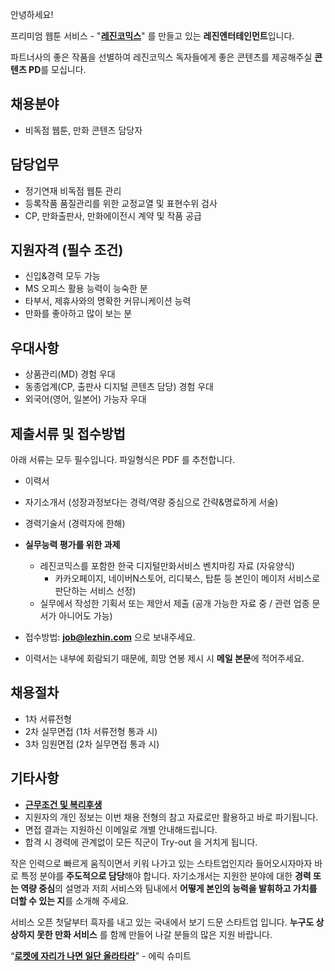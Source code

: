 안녕하세요!

프리미엄 웹툰 서비스 - "**[레진코믹스](http://www.lezhin.com)**" 를 만들고 있는 **레진엔터테인먼트**입니다.

파트너사의 좋은 작품을 선별하여 레진코믹스 독자들에게 좋은 콘텐츠를 제공해주실 **콘텐츠 PD**를 모십니다. 


## 채용분야

- 비독점 웹툰, 만화 콘텐츠 담당자


## 담당업무

- 정기연재 비독점 웹툰 관리
- 등록작품 품질관리를 위한 교정교열 및 표현수위 검사
- CP, 만화출판사, 만화에이전시 계약 및 작품 공급


## 지원자격 (필수 조건)

- 신입&경력 모두 가능
- MS 오피스 활용 능력이 능숙한 분
- 타부서, 제휴사와의 명확한 커뮤니케이션 능력
- 만화를 좋아하고 많이 보는 분 


## 우대사항

- 상품관리(MD) 경험 우대
- 동종업계(CP, 출판사 디지털 콘텐츠 담당) 경험 우대
- 외국어(영어, 일본어) 가능자 우대 

 
## 제출서류 및 접수방법

아래 서류는 모두 필수입니다. 파일형식은 PDF 를 추천합니다.

- 이력서
- 자기소개서 (성장과정보다는 경력/역량 중심으로 간략&명료하게 서술)
- 경력기술서 (경력자에 한해)
- **실무능력 평가를 위한 과제**
  - 레진코믹스를 포함한 한국 디지털만화서비스 벤치마킹 자료 (자유양식) 
    - 카카오페이지, 네이버N스토어, 리디북스, 탑툰 등 본인이 메이저 서비스로 판단하는 서비스 선정)
  - 실무에서 작성한 기획서 또는 제안서 제출 (공개 가능한 자료 중 / 관련 업종 문서가 아니어도 가능)


- 접수방법: **job@lezhin.com** 으로 보내주세요.
- 이력서는 내부에 회람되기 때문에, 희망 연봉 제시 시 **메일 본문**에 적어주세요.


## 채용절차 

- 1차 서류전형
- 2차 실무면접 (1차 서류전형 통과 시)
- 3차 임원면접 (2차 실무면접 통과 시)


## 기타사항 
- [**근무조건 및 복리후생**](https://github.com/lezhin/apply/blob/master/README.md)
- 지원자의 개인 정보는 이번 채용 전형의 참고 자료로만 활용하고 바로 파기됩니다.
- 면접 결과는 지원하신 이메일로 개별 안내해드립니다.
- 합격 시 경력에 관계없이 모든 직군이 Try-out 을 거치게 됩니다. 



작은 인력으로 빠르게 움직이면서 키워 나가고 있는 스타트업인지라 들어오시자마자 바로 특정 분야를 **주도적으로 담당**해야 합니다. 자기소개서는 지원한 분야에 대한 **경력 또는 역량 중심**의 설명과 저희 서비스와 팀내에서 **어떻게 본인의 능력을 발휘하고 가치를 더할 수 있는 지**를 소개해 주세요.


서비스 오픈 첫달부터 흑자를 내고 있는 국내에서 보기 드문 스타트업 입니다. **누구도 상상하지 못한 만화 서비스** 를 함께 만들어 나갈 분들의 많은 지원 바랍니다.


“[**로켓에 자리가 나면 일단 올라타라**](http://estima.wordpress.com/2012/05/28/sheryl/)" - 에릭 슈미트